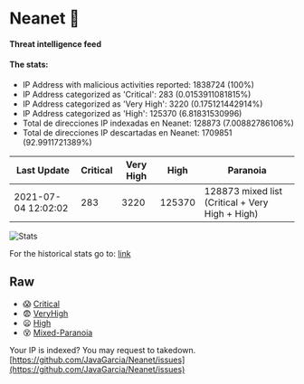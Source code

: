 # Neanet :hocho:
#### Threat intelligence feed
#### The stats:

- IP Address with malicious activities reported: 1838724 (100%)
- IP Address categorized as 'Critical':  283 (0.0153911081815%)
- IP Address categorized as 'Very High':  3220 (0.175121442914%)
- IP Address categorized as 'High':  125370 (6.81831530996)
- Total de direcciones IP indexadas en Neanet:  128873 (7.00882786106%)
- Total de direcciones IP descartadas en Neanet:  1709851 (92.9911721389%)

| Last Update | Critical | Very High | High | Paranoia |
| --- | --- | --- | --- | --- |
| 2021-07-04 12:02:02 | 283 | 3220 | 125370 | 128873 mixed list (Critical + Very High + High)|

![Stats](https://docs.google.com/spreadsheets/d/e/2PACX-1vSnaNMIXVabIpDJjufMlzH7poXnshF3mgd8Is1g9ytUEzVsP5my4Trn8f-xkoLLQ38xpL3HtmUexLo6/pubchart?oid=501124687&format=image)

For the historical stats go to: [link](/stats.csv)
## Raw
- :scream: [Critical](https://raw.githubusercontent.com/JavaGarcia/Neanet/master/blacklists/neanet_critical.txt)
- :fearful: [VeryHigh](https://raw.githubusercontent.com/JavaGarcia/Neanet/master/blacklists/neanet_veryHigh.txtt)
- :frowning: [High](https://raw.githubusercontent.com/JavaGarcia/Neanet/master/blacklists/neanet_high.txt)
- :dizzy_face: [Mixed-Paranoia](https://raw.githubusercontent.com/JavaGarcia/Neanet/master/blacklists/neanet_all.txt)


Your IP is indexed? You may request to takedown. [https://github.com/JavaGarcia/Neanet/issues](https://github.com/JavaGarcia/Neanet/issues)



























































































































































































































































































































































































































































































































































































































































































































































































































































































































































































































































































































































































































































































































































































































































































































































































































































































































































































































































































































































































































































































































































































































































































































































































































































































































































































































































































































































































































































































































































































































































































































































































































































































































































































































































































































































































































































































































































































































































































































































































































































































































































































































































































































































































































































































































































































































































































































































































































































































































































































































































































































































































































































































































































































































































































































































































































































































































































































































































































































































































































































































































































































































































































































































































































































































































































































































































































































































































































































































































































































































































































































































































































































































































































































































































































































































































